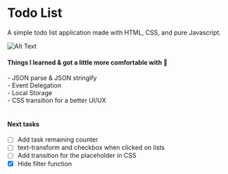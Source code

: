 # Todo List 
A simple todo list application made with HTML, CSS, and pure Javascript.

![Alt Text](https://i.imgur.com/fzIUhZJ.gif)

<h4>Things I learned & got a little more comfortable with 😬</h4>
- JSON parse & JSON stringify<br>
- Event Delegation<br>
- Local Storage<br>
- CSS transition for a better UI/UX<br>
<br>
<h4>Next tasks</h4>

- [ ] Add task remaining counter
- [ ] text-transform and checkbox when clicked on lists
- [ ] Add transition for the placeholder in CSS
- [x] Hide filter function
